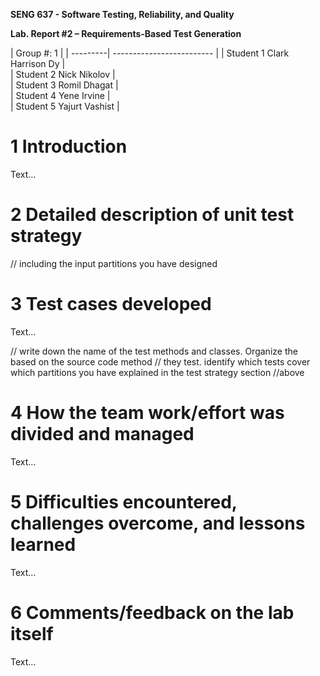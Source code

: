 **SENG 637 - Software Testing, Reliability, and Quality**

**Lab. Report \#2 – Requirements-Based Test Generation**

| Group \#: 1                          |
| ---------| ------------------------- |
| Student 1 Clark Harrison Dy          |   
| Student 2 Nick Nikolov               |   
| Student 3 Romil Dhagat               |   
| Student 4 Yene Irvine                |   
| Student 5 Yajurt Vashist             |

# 1 Introduction

Text…

# 2 Detailed description of unit test strategy

// including the input partitions you have designed

# 3 Test cases developed

Text…

// write down the name of the test methods and classes. Organize the based on
the source code method // they test. identify which tests cover which partitions
you have explained in the test strategy section //above

# 4 How the team work/effort was divided and managed

Text…

# 5 Difficulties encountered, challenges overcome, and lessons learned

Text…

# 6 Comments/feedback on the lab itself

Text…
